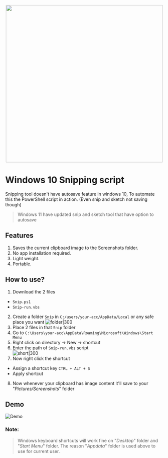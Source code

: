 <p align="center">
 <img src="https://i.imgur.com/0ZSQC7O.jpg" width=500 height=auto/>
</p>


# Windows 10 Snipping script
Snipping tool doesn't have autosave feature in windows 10, To automate this the PowerShell script in action.
(Even snip and sketch not saving though)
> Windows 11 have updated snip and sketch tool that have option to autosave
## Features
1. Saves the current clipboard image to the Screenshots folder.
2. No app installation required.
3. Light weight.
4. Portable.
## How to use?
1. Download the 2 files
  * `Snip.ps1`
  * `Snip-run.vbs`
2. Create a folder `Snip` in `C:/users/your-acc/AppData/Local` or any safe place you want ![folder|300](https://i.imgur.com/109tLau.png)
3. Place 2 files in that `Snip` folder
4. Go to `C:\Users\your-acc\AppData\Roaming\Microsoft\Windows\Start Menu`
5. Right click on directory -> New -> shortcut
6. Enter the path of  `Snip-run.vbs` script  
![short|300](https://i.imgur.com/iee3kSh.png)  
7. Now right click the shortcut
  * Assign a shortcut key `CTRL + ALT + S`
  * Apply shortcut
8. Now whenever your clipboard has image content it'll save to your "_Pictures/Screenshots_" folder
## Demo
![Demo](https://github.com/user-attachments/assets/b66e7229-b3de-43a1-83ec-fde57f90c3c9)



### Note:
> Windows keyboard shortcuts will work fine on "_Desktop_" folder and "_Start Menu_" folder.
The reason "_Appdata_" folder is used above to use for current user.
